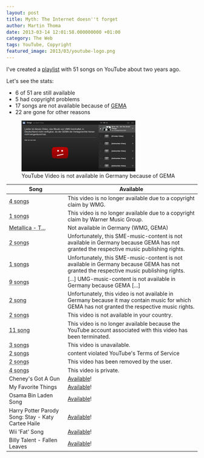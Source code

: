 ```yaml
---
layout: post
title: Myth: The Internet doesn''t forget
author: Martin Thoma
date: 2013-03-14 12:01:58.000000000 +01:00
category: The Web
tags: YouTube, Copyright
featured_image: 2013/03/youtube-logo.png
---
```

I've created a <a href="http://www.youtube.com/watch?v=QDV4E9ldelM&list=PL1EB0B7290460E720">playlist</a> with 51 songs on YouTube about two years ago.

Let's see the stats:
<ul>
  <li>6 of 51 are still available</li>
  <li>5 had copyright problems</li>
  <li>17 songs are not available because of <a href="http://en.wikipedia.org/wiki/Gesellschaft_f%C3%BCr_musikalische_Auff%C3%BChrungs-_und_mechanische_Vervielf%C3%A4ltigungsrechte">GEMA</a></li>
  <li>22 are gone for other reasons</li>
</ul>

<figure class="aligncenter">
            <a href="../images/2013/03/youtube-gema-300x134.png"><img src="../images/2013/03/youtube-gema-300x134.png" alt="YouTube Video is not available in Germany because of GEMA" style="max-width:300px;max-height:134px" class="size-medium wp-image-60991"/></a>
            <figcaption class="text-center">YouTube Video is not available in Germany because of GEMA</figcaption>
        </figure>

<table>
  <thead>
    <tr>
      <th>Song</th>
      <th>Available</th>
    </tr>
  </thead>
  <tbody>
    <tr>
      <td><abbr title="Metallica ...; Someday-Ni...; Metallica ...; Metallica - T...">4 songs</abbr></td>
      <td>This video is no longer available due to a copyright claim by WMG.</td>
    </tr>
    <tr>
      <td><abbr title="Cyanide - Metallic...">1 songs</abbr></td>
      <td>This video is no longer available due to a copyright claim by Warner Music Group.</td>
    </tr>
    <tr>
      <td><abbr title="I even can't see the full title of that clip">Metallica - T...</abbr></td>
      <td>Not available in Germany (WMG, GEMA)</td>
    </tr>
    <tr>
      <td><abbr title="Ebay song; Brian McFadden - Real To Me">2 songs</abbr></td>
      <td>Unfortunately, this SME-music-content is not available in Germany because GEMA has not granted the respective music publishing rights.</td>
    </tr>
    <tr>
      <td><abbr title="The Kooks - Sway">1 songs</abbr></td>
      <td>Unfortunately, this SME-music-content is not available in Germany because GEMA has not granted the respective music publishing rights.</td>
    </tr>
    <tr>
      <td><abbr title="Within Temptation - Running up that hill; Warlock - F&uuml;r Immer; Smells Like Teen Spirit Misheard; Metallica - Master Of Puppets; The Rasmus - Livin' in a world without you; The Fratellis - (13) Nobody's Favourite Actor; The Fratellis - My Friend John; Blink 182 - All The Small Things; Blink-182 - What's My Age Again?">9 songs</abbr></</td>
      <td>[...] UMG-music-content is not available in Germany because GEMA [...]</td>
    </tr>
    <tr>
      <td><abbr title="Nickelback - Rockstar; Nickelback - Far Away">2 song</abbr></td>
      <td>Unfortunately, this video is not available in Germany because it may contain music for which GEMA has not granted the respective music rights.</td>
    </tr>
    <tr>
      <td><abbr title="Nightwish - Kinslayer; Wishmaster - The Misheard">2 songs</abbr></</td>
      <td>This video is not available in your country.</td>
    </tr>
    <tr>
      <td><abbr title="I can't see the title of those clips.">11 song</abbr></td>
      <td>This video is no longer available because the YouTube account associated with this video has been terminated. </td>
    </tr>
    <tr>
      <td><abbr title="I even can't see the title of that clip">3 songs</abbr></td>
      <td>This video is unavailable.</td>
    </tr>
    <tr>
      <td><abbr title="I even can't see the title of that clip">2 songs</abbr></td>
      <td>content violated YouTube's Terms of Service</td>
    </tr>
    <tr>
      <td><abbr title="I even can't see the title of those clips">2 songs</abbr></td>
      <td>This video has been removed by the user.</td>
    </tr>
    <tr>
      <td><abbr title="I even can't see the title of that clip"> 4 songs</abbr></td>
      <td>This video is private.</td>
    </tr>
    <tr>
      <td>Cheney's Got A Gun</td>
      <td><a href="http://www.youtube.com/watch?v=7fcYKVj23FU">Available</a>!</td>
    </tr>
    <tr>
      <td>My Favorite Things</td>
      <td><a href="http://www.youtube.com/watch?v=6C48AMyV64Q">Available</a>!</td>
    </tr>
    <tr>
      <td>Osama Bin Laden Song</td>
      <td><a href="http://www.youtube.com/watch?v=46OMP4SQCu0">Available</a>!</td>
    </tr>
    <tr>
      <td>Harry Potter Parody Song: Stay - Katy Cartee Haile</td>
      <td><a href="http://www.youtube.com/watch?v=eEyHtrmNbCs">Available</a>!</td>
    </tr>
    <tr>
      <td>Wii 'Fat' Song</td>
      <td><a href="http://www.youtube.com/watch?v=pDe7MPPZYgE">Available</a>!</td>
    </tr>
    <tr>
      <td>Billy Talent - Fallen Leaves</td>
      <td><a href="http://www.youtube.com/watch?v=UJZYKdLJljQ">Available</a>!</td>
    </tr>
  </tbody>
</table>
